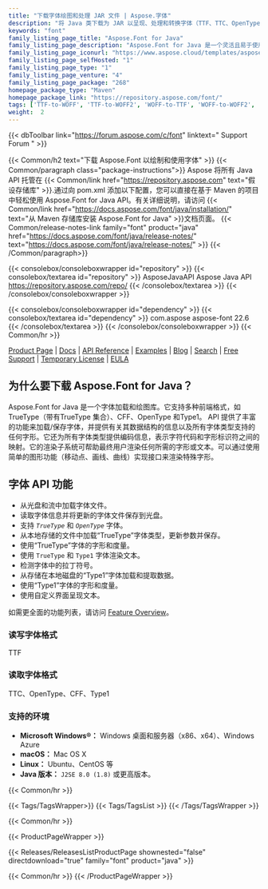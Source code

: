 ```yaml
---
title: "下载字体绘图和处理 JAR 文件 | Aspose.字体"
description: "将 Java 类下载为 JAR 以呈现、处理和转换字体（TTF、TTC、OpenType、CFF、Type1 等）。支持紧凑字体、拉丁字体、符号和字形。"
keywords: "font"
family_listing_page_title: "Aspose.Font for Java"
family_listing_page_description: "Aspose.Font for Java 是一个灵活且易于使用的库来处理不同的字体文件。 API 支持多种字体格式，如 TrueType CFF、OpenType 和 Type1。"
family_listing_page_iconurl: "https://www.aspose.cloud/templates/aspose/App_Themes/V3/images/font/272x272/aspose_font-for-java.png"
family_listing_page_selfHosted: "1"
family_listing_page_type: "1"
family_listing_page_venture: "4"
family_listing_page_package: "268"
homepage_package_type: "Maven"
homepage_package_link: "https://repository.aspose.com/font/"
tags: ['TTF-to-WOFF', 'TTF-to-WOFF2', 'WOFF-to-TTF', 'WOFF-to-WOFF2', 'WOFF2-to-TTF', '', 'WOFF2-to-WOFF', 'EOT-to-TTF', 'EOT-to-WOFF', 'EOT-to-WOFF2', 'Type1-to-TFF', 'Type1-to-WOFF', 'Type1-to-WOFF2', 'CFF-to-TTF', 'CFF-to-WOFF', 'CFF-to-WOFF2']
weight:  2
---
```


{{< dbToolbar link="https://forum.aspose.com/c/font" linktext=" Support Forum " >}}

{{< Common/h2 text="下载 Aspose.Font 以绘制和使用字体"  >}}
{{< Common/paragraph class="package-instructions">}}
Aspose 将所有 Java API 托管在
{{< Common/link href="https://repository.aspose.com" text="假设存储库"  >}}.通过向 pom.xml 添加以下配置，您可以直接在基于 Maven 的项目中轻松使用 Aspose.Font for Java API。有关详细说明，请访问
{{< Common/link href="https://docs.aspose.com/font/java/installation/" text="从 Maven 存储库安装 Aspose.Font for Java"  >}}文档页面。
{{< Common/release-notes-link family="font" product="java" href="https://docs.aspose.com/font/java/release-notes/" text="https://docs.aspose.com/font/java/release-notes/"  >}}
{{< /Common/paragraph>}}

{{< consolebox/consoleboxwrapper id="repository" >}}
   {{< consolebox/textarea id="repository" >}} 
      <repository>
      <id>AsposeJavaAPI</id>
      <name>Aspose Java API</name>
      <url>https://repository.aspose.com/repo/</url>
      </repository> 
   {{< /consolebox/textarea >}}
{{< /consolebox/consoleboxwrapper >}}

{{< consolebox/consoleboxwrapper id="dependency" >}}
   {{< consolebox/textarea id="dependency" >}}
      <dependency>
      <groupId>com.aspose</groupId>
      <artifactId>aspose-font</artifactId>
      <version>22.6</version>
      </dependency>
   {{< /consolebox/textarea >}}
{{< /consolebox/consoleboxwrapper >}}
{{< Common/hr >}}

[Product Page](https://products.aspose.com/font/java) | [Docs](https://docs.aspose.com/font/java/) | [API Reference](https://apireference.aspose.com/font/java) | [Examples](https://github.com/aspose-font/Aspose.Font-for-Java) | [Blog](https://blog.aspose.com/category/font/) | [Search](https://search.aspose.com/) | [Free Support](https://forum.aspose.com/c/font) | [Temporary License](https://purchase.aspose.com/temporary-license) | [EULA](https://about.aspose.com/legal/eula/)

## 为什么要下载 Aspose.Font for Java？

Aspose.Font for Java 是一个字体加载和绘图库。它支持多种前端格式，如TrueType（带有TrueType 集合）、CFF、OpenType 和Type1。 API 提供了丰富的功能来加载/保存字体，并提供有关其数据结构的信息以及所有字体类型支持的任何字形。它还为所有字体类型提供编码信息，表示字符代码和字形标识符之间的映射。它的渲染子系统可帮助最终用户渲染任何所需的字形或文本。可以通过使用简单的图形功能（移动点、画线、曲线）实现接口来渲染特殊字形。

## 字体 API 功能

- 从光盘和流中加载字体文件。
- 读取字体信息并将更新的字体文件保存到光盘。
- 支持 *`TrueType`* 和 *`OpenType`* 字体。
- 从本地存储的文件中加载“TrueType”字体类型，更新参数并保存。
- 使用“TrueType”字体的字形和度量。
- 使用 `TrueType` 和 `Type1` 字体渲染文本。
- 检测字体中的拉丁符号。
- 从存储在本地磁盘的“Type1”字体加载和提取数据。
- 使用“Type1”字体的字形和度量。
- 使用自定义界面呈现文本。

如需更全面的功能列表，请访问 [Feature Overview](https://docs.aspose.com/font/java/feature-list/)。

### 读写字体格式

TTF

### 读取字体格式

TTC、OpenType、CFF、Type1

### 支持的环境

- **Microsoft Windows®：** Windows 桌面和服务器（x86、x64）、Windows Azure
- **macOS：** Mac OS X
- **Linux：** Ubuntu、CentOS 等
- **Java 版本：** `J2SE 8.0 (1.8)` 或更高版本。

{{< Common/hr >}}

{{< Tags/TagsWrapper>}}
 {{< Tags/TagsList >}}
{{< /Tags/TagsWrapper >}}

{{< Common/hr >}}

{{< ProductPageWrapper >}}
<!-- ReleasesListProductPage-->
   {{< Releases/ReleasesListProductPage shownested="false"  directdownload="true" family="font" product="java" >}}
<!-- /ReleasesListProductPage-->
{{< Common/hr >}}
{{< /ProductPageWrapper >}}

